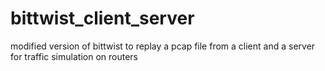# bittwist_client_server
modified version of bittwist to replay a pcap file from a client and a server for traffic simulation on routers
